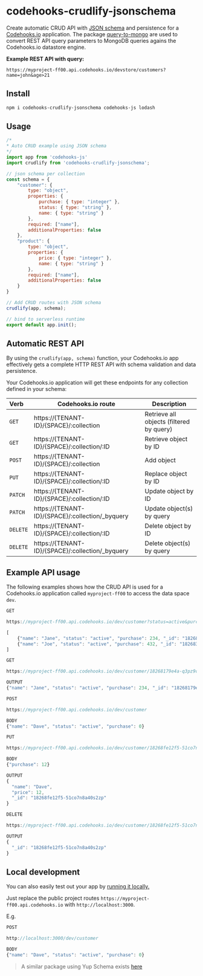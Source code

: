 # codehooks-crudlify-jsonschema
Create automatic CRUD API with [JSON schema](https://json-schema.org/learn/miscellaneous-examples.html) and persistence for a [Codehooks.io](https://codehooks.io) application.
The package [query-to-mongo](https://www.npmjs.com/package/query-to-mongo) are used to convert REST API query parameters to MongoDB queries agains the Codehooks.io datastore engine.

**Example REST API with query:**

`https://myproject-ff00.api.codehooks.io/devstore/customers?name=john&age>21`

## Install
```bash
npm i codehooks-crudlify-jsonschema codehooks-js lodash
```

## Usage

```js
/*
* Auto CRUD example using JSON schema
*/
import app from 'codehooks-js'
import crudlify from 'codehooks-crudlify-jsonschema';

// json schema per collection
const schema = {
    "customer": {
        type: "object",
        properties: {
            purchase: { type: "integer" },
            status: { type: "string" },
            name: { type: "string" }
        },
        required: ["name"],
        additionalProperties: false
    },
    "product": {
        type: "object",
        properties: {
            price: { type: "integer" },
            name: { type: "string" }
        },
        required: ["name"],
        additionalProperties: false
    }
}

// Add CRUD routes with JSON schema
crudlify(app, schema);

// bind to serverless runtime
export default app.init();
```

## Automatic REST API
By using the `crudlify(app, schema)` function, your Codehooks.io app effectively gets a complete HTTP REST API with schema validation and data persistence.

Your Codehooks.io application will get these endpoints for any collection defined in your schema:

| Verb  | Codehooks.io route  | Description  |
|:---|---|---|
| `GET`  | https://{TENANT-ID}/{SPACE}/:collection  | Retrieve all objects (filtered by query)  |
| `GET`  | https://{TENANT-ID}/{SPACE}/:collection/:ID  | Retrieve object by ID  |
| `POST` | https://{TENANT-ID}/{SPACE}/:collection  | Add object  | 
| `PUT`  | https://{TENANT-ID}/{SPACE}/:collection/:ID  | Replace object by ID  | 
| `PATCH`  | https://{TENANT-ID}/{SPACE}/:collection/:ID  | Update object by ID  | 
| `PATCH`  | https://{TENANT-ID}/{SPACE}/:collection/_byquery  | Update object(s) by query  | 
|`DELETE`| https://{TENANT-ID}/{SPACE}/:collection/:ID  | Delete object by ID  | 
|`DELETE`| https://{TENANT-ID}/{SPACE}/:collection/_byquery  | Delete object(s) by query  | 


## Example API usage
The following examples shows how the CRUD API is used for a Codehooks.io application called `myproject-ff00` to access the data space `dev`.

```js
GET

https://myproject-ff00.api.codehooks.io/dev/customer?status=active&purchase>100

[
    {"name": "Jane", "status": "active", "purchase": 234, "_id": "18268179e4a-q3pz9of7st6kam"},
    {"name": "Joe", "status": "active", "purchase": 432, "_id": "182683fb57f-rzxrz7fdx1lrcd"}
]
```  

```js
GET

https://myproject-ff00.api.codehooks.io/dev/customer/18268179e4a-q3pz9of7st6kam

OUTPUT
{"name": "Jane", "status": "active", "purchase": 234, "_id": "18268179e4a-q3pz9of7st6kam"}
```  

```js
POST

https://myproject-ff00.api.codehooks.io/dev/customer

BODY
{"name": "Dave", "status": "active", "purchase": 0}
```  

```js
PUT

https://myproject-ff00.api.codehooks.io/dev/customer/18268fe12f5-51co7n8a40s2zp

BODY
{"purchase": 12}

OUTPUT
{
  "name": "Dave",
  "price": 12,
  "_id": "18268fe12f5-51co7n8a40s2zp"
}
```  

```js
DELETE

https://myproject-ff00.api.codehooks.io/dev/customer/18268fe12f5-51co7n8a40s2zp

OUTPUT
{
  "_id": "18268fe12f5-51co7n8a40s2zp"
}
```  

## Local development
You can also easily test out your app by [running it locally.](https://codehooks.io/docs/localdev)

Just replace the public project routes `https://myproject-ff00.api.codehooks.io` with `http://localhost:3000`.

E.g.

```js
POST

http://localhost:3000/dev/customer

BODY
{"name": "Dave", "status": "active", "purchase": 0}
```  

> A similar package using Yup Schema exists [here](https://www.npmjs.com/package/codehooks-crudlify-yup)